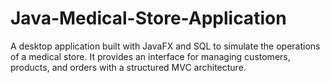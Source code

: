 # Java-Medical-Store-Application
A desktop application built with JavaFX and SQL to simulate the operations of a medical store. It provides an interface for managing customers, products, and orders with a structured MVC architecture.
